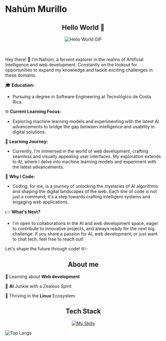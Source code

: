 # Nahúm Murillo


<div align="center">
  <h2>Hello World 👋</h2> 
  <img src="https://media.giphy.com/media/YbXLZ6dymH758xSEbM/giphy.gif" alt="Hello World GIF">
</div>

<br>

<br>


Hey there! 👋 I'm Nahúm, a fervent explorer in the realms of Artificial Intelligence and web development. Constantly on the lookout for opportunities to expand my knowledge and tackle exciting challenges in these domains.


🎓 **Education:**
- Pursuing a degree in Software Engineering at Tecnológico de Costa Rica.


🌐 **Current Learning Focus:**
- Exploring machine learning models and experimenting with the latest AI advancements to bridge the gap between intelligence and usability in digital solutions.


🌱 **Learning Journey:**

- Currently, I'm immersed in the world of web development, crafting seamless and visually appealing user interfaces. My exploration extends to AI, where I delve into machine learning models and experiment with the latest advancements.

🚀 **Why I Code:**

- Coding, for me, is a journey of unlocking the mysteries of AI algorithms and shaping the digital landscapes of the web. Each line of code is not just a command; it's a step towards crafting intelligent systems and engaging web applications.


👉 **What's Next?**

- I'm open to collaborations in the AI and web development space, eager to contribute to innovative projects, and always ready for the next big challenge. If you share a passion for AI, web development, or just want to chat tech, feel free to reach out!

Let's shape the future through code! 🌐✨

<div align="center">
  <h2>About me</h2>
</div>
  
🌱&nbsp;Learning about **Web development**

🧠&nbsp;**AI** Junkie with a Zealous Spirit

🐧&nbsp;Thriving in the **Linux** Ecosystem


<div align="center">
  <h2>Tech Stack</h2>
  <a href="https://skillicons.dev/icons?i=html,css,javascript,pug,react,vue,bootstrap,tailwind,sass,vite,nodejs,express,postman,firebase,netlify,bash,cpp,java,py,sqlite,matlab,opencv,sklearn,dart,flutter,go,rust,haskell&perline=9">
    <img src="https://skillicons.dev/icons?i=html,css,javascript,pug,react,vue,bootstrap,tailwind,sass,vite,nodejs,express,nestjs,postman,firebase,netlify,mongodb,java,spring,bash,cpp,py,sqlite,matlab,tensorflow,pytorch,opencv,sklearn,dart,flutter,go,rust,haskell,docker,azure,aws&perline=9" alt="My Skills">
  </a>
</div>
<!--  <h3 <p align="left"> <img src="" alt="buy me coffee" /> </p> </h3> -->


![Top Langs](https://github-readme-stats.vercel.app/api/top-langs/?username=nahum0804&layout=compact&theme=dark)


